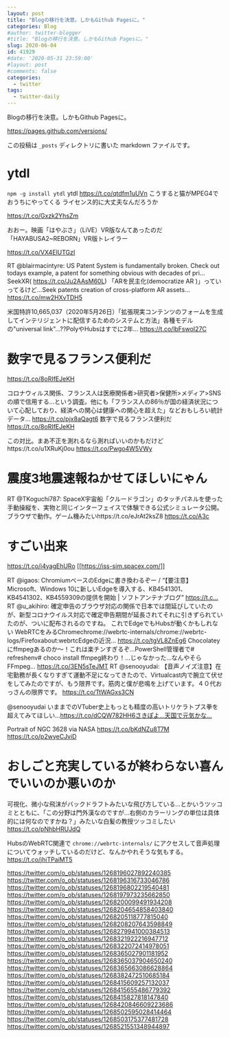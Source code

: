 ```yaml
---
layout: post
title: "Blogの移行を決意。しかもGithub Pagesに。"
categories: Blog
#author: twitter-blogger
#title: "Blogの移行を決意。しかもGithub Pagesに。"
slug: 2020-06-04
id: 41929
#date: '2020-05-31 23:59:00'
#layout: post
#comments: false
categories:
  - twitter
tags:
  - twitter-daily
---
```

Blogの移行を決意。しかもGithub Pagesに。

https://pages.github.com/versions/


この投稿は `_posts` ディレクトリに書いた markdown ファイルです。

# ytdl
`npm -g install ytdl`
ytdl https://t.co/qtdfm1uUVn
こうすると猫がMPEG4でおうちにやってくる
ライセンス的に大丈夫なんだろうか

https://t.co/Gxzk2YhsZm 

おおー。映画「はやぶさ」（LiVE）VR版なんてあったのだ「HAYABUSA2~REBORN」VR版トレイラー 

https://t.co/VX4ElUTGzI

RT @blairmacintyre: US Patent System is fundamentally broken. Check out todays example, a patent for something obvious with decades of pri…
SeekXR( https://t.co/Ju2AAsM60L)
「ARを民主化(democratize AR )」っていってるけど…Seek patents creation of cross-platform AR assets… 
https://t.co/mw2HXvTDH5

米国特許10,665,037（2020年5月26日）「拡張現実コンテンツのフォームを生成してインテリジェントに配信するためのシステムと方法」各種モデルの"universal link"...??PolyやHubsはすでに2年… https://t.co/lbFswoI27C

# 数字で見るフランス便利だ
https://t.co/8oRIfEJeKH

コロナウィルス関係、フランス人は医療関係者>研究者>保健所>メディア>SNSの順で信用する…という調査。他にも「フランス人の86％が国の経済状況について心配しており、経済への関心は健康への関心を超えた」などおもしろい統計データ… https://t.co/pjx8aQagt6
数字で見るフランス便利だ https://t.co/8oRIfEJeKH

この対比。まあ不正を測れるなら測ればいいのかもだけどhttps://t.co/u1XRuKj0ou https://t.co/Pwgo4W5VWy

# 震度3地震速報ねかせてほしいにゃん

RT @TKoguchi787: SpaceX宇宙船「クルードラゴン」のタッチパネルを使った手動操縦を、実物と同じインターフェイスで体験できる公式シミュレータ公開。ブラウザで動作。ゲーム機みたいhttps://t.co/eJrAt2ksZ8 https://t.co/A3c

# すごい出来
https://t.co/i4yagEhURo
[[https://iss-sim.spacex.com/]]


RT @igaos: ChromiumベースのEdgeに書き換わるぞー / “【要注意】Microsoft、Windows 10に新しいEdgeを導入する、KB4541301、KB4541302、KB4559309の提供を開始 | ソフトアンテナブログ” https://t.c…
RT @u_akihiro: 確定申告のブラウザ対応の関係で日本では間延びしていたのが、新型コロナウイルス対応で確定申告期間が延長されてそれに引きずられていたのが、ついに配布されるのですね。
これでEdgeでもHubsが動くかもしれない
WebRTCをみるChromechrome://webrtc-internals/chrome://webrtc-logs/Firefoxabout:webrtcEdgeの近況… https://t.co/tgVL8ZnEg6
Chocolateyにffmpegあるのか～！これは楽チンすぎるぞ…PowerShell管理者で# refreshenv# choco install ffmpeg終わり！…じゃなかった…なんやそらFFmpeg… https://t.co/3EN5sTeJMT
RT @senooyudai: 【音声ノイズ注意】在宅勤務が長くなりすぎて運動不足になってきたので、Virtualcast内で腕立て伏せをしてみたのですが、もう限界です。筋肉と僕が悲鳴を上げています。４０代おっさんの限界です。 https://t.co/TtWAGxs3CN

@senooyudai いままでのVTuber史上もっとも精度の高いトリケラトプス拳を超えてみてほしい…https://t.co/dCQW782HH6さきぽよ…天国で元気かな…

Portrait of NGC 3628 via NASA https://t.co/bKdNZu8T7M https://t.co/p2wyeCJviD

# おしごと充実しているが終わらない喜んでいいのか悪いのか

可視化、微小な飛沫がバックドラフトみたいな飛び方している...とかいうツッコミとともに、「この分野は門外漢なのですが…右側のカラーリングの単位は具体的には何なのですかね？」みたいな白髪の教授ツッコミしたい https://t.co/pNhbHRUJdQ

HubsのWebRTC関連で ``chrome://webrtc-internals/`` にアクセスして音声処理についてウォッチしているのだけど、なんかやれそうな気もする。 https://t.co/jhiTPaiMT5


https://twitter.com/o_ob/statuses/1268196027892240385
https://twitter.com/o_ob/statuses/1268196316733046786
https://twitter.com/o_ob/statuses/1268196802219540481
https://twitter.com/o_ob/statuses/1268197973235662850
https://twitter.com/o_ob/statuses/1268200099491934208
https://twitter.com/o_ob/statuses/1268204654858403840
https://twitter.com/o_ob/statuses/1268205118777815040
https://twitter.com/o_ob/statuses/1268208207643598849
https://twitter.com/o_ob/statuses/1268279941000384513
https://twitter.com/o_ob/statuses/1268321922216947712
https://twitter.com/o_ob/statuses/1268322072414978051
https://twitter.com/o_ob/statuses/1268365027901181952
https://twitter.com/o_ob/statuses/1268365037904650240
https://twitter.com/o_ob/statuses/1268365663086628864
https://twitter.com/o_ob/statuses/1268382472510685184
https://twitter.com/o_ob/statuses/1268415609257132037
https://twitter.com/o_ob/statuses/1268415655486779392
https://twitter.com/o_ob/statuses/1268415827818147840
https://twitter.com/o_ob/statuses/1268420846609223686
https://twitter.com/o_ob/statuses/1268502595028414464
https://twitter.com/o_ob/statuses/1268503175377481728
https://twitter.com/o_ob/statuses/1268521551348944897

